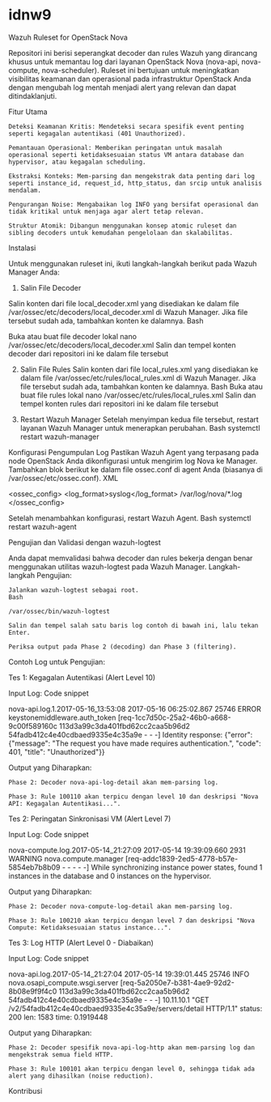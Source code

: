 # idnw9

Wazuh Ruleset for OpenStack Nova

Repositori ini berisi seperangkat decoder dan rules Wazuh yang dirancang khusus untuk memantau log dari layanan OpenStack Nova (nova-api, nova-compute, nova-scheduler). Ruleset ini bertujuan untuk meningkatkan visibilitas keamanan dan operasional pada infrastruktur OpenStack Anda dengan mengubah log mentah menjadi alert yang relevan dan dapat ditindaklanjuti.

Fitur Utama

    Deteksi Keamanan Kritis: Mendeteksi secara spesifik event penting seperti kegagalan autentikasi (401 Unauthorized).

    Pemantauan Operasional: Memberikan peringatan untuk masalah operasional seperti ketidaksesuaian status VM antara database dan hypervisor, atau kegagalan scheduling.

    Ekstraksi Konteks: Mem-parsing dan mengekstrak data penting dari log seperti instance_id, request_id, http_status, dan srcip untuk analisis mendalam.

    Pengurangan Noise: Mengabaikan log INFO yang bersifat operasional dan tidak kritikal untuk menjaga agar alert tetap relevan.

    Struktur Atomik: Dibangun menggunakan konsep atomic ruleset dan sibling decoders untuk kemudahan pengelolaan dan skalabilitas.

Instalasi

Untuk menggunakan ruleset ini, ikuti langkah-langkah berikut pada Wazuh Manager Anda:

1. Salin File Decoder

Salin konten dari file local_decoder.xml yang disediakan ke dalam file /var/ossec/etc/decoders/local_decoder.xml di Wazuh Manager. Jika file tersebut sudah ada, tambahkan konten ke dalamnya.
Bash

Buka atau buat file decoder lokal
nano /var/ossec/etc/decoders/local_decoder.xml
Salin dan tempel konten decoder dari repositori ini ke dalam file tersebut


2. Salin File Rules
Salin konten dari file local_rules.xml yang disediakan ke dalam file /var/ossec/etc/rules/local_rules.xml di Wazuh Manager. Jika file tersebut sudah ada, tambahkan konten ke dalamnya.
Bash
Buka atau buat file rules lokal
nano /var/ossec/etc/rules/local_rules.xml
Salin dan tempel konten rules dari repositori ini ke dalam file tersebut


3. Restart Wazuh Manager
Setelah menyimpan kedua file tersebut, restart layanan Wazuh Manager untuk menerapkan perubahan.
Bash
systemctl restart wazuh-manager


Konfigurasi Pengumpulan Log
Pastikan Wazuh Agent yang terpasang pada node OpenStack Anda dikonfigurasi untuk mengirim log Nova ke Manager. Tambahkan blok <localfile> berikut ke dalam file ossec.conf di agent Anda (biasanya di /var/ossec/etc/ossec.conf).
XML

<ossec_config>
  <localfile>
    <log_format>syslog</log_format>
    <location>/var/log/nova/*.log</location>
  </localfile>
</ossec_config>

Setelah menambahkan konfigurasi, restart Wazuh Agent.
Bash
systemctl restart wazuh-agent


Pengujian dan Validasi dengan wazuh-logtest

Anda dapat memvalidasi bahwa decoder dan rules bekerja dengan benar menggunakan utilitas wazuh-logtest pada Wazuh Manager.
Langkah-langkah Pengujian:

    Jalankan wazuh-logtest sebagai root.
    Bash

    /var/ossec/bin/wazuh-logtest

    Salin dan tempel salah satu baris log contoh di bawah ini, lalu tekan Enter.

    Periksa output pada Phase 2 (decoding) dan Phase 3 (filtering).

Contoh Log untuk Pengujian:

Tes 1: Kegagalan Autentikasi (Alert Level 10)

Input Log:
Code snippet

nova-api.log.1.2017-05-16_13:53:08 2017-05-16 06:25:02.867 25746 ERROR keystonemiddleware.auth_token [req-1cc7d50c-25a2-46b0-a668-9c00f589160c 113d3a99c3da401fbd62cc2caa5b96d2 54fadb412c4e40cdbaed9335e4c35a9e - - -] Identity response: {"error": {"message": "The request you have made requires authentication.", "code": 401, "title": "Unauthorized"}}

Output yang Diharapkan:

    Phase 2: Decoder nova-api-log-detail akan mem-parsing log.

    Phase 3: Rule 100110 akan terpicu dengan level 10 dan deskripsi "Nova API: Kegagalan Autentikasi...".

Tes 2: Peringatan Sinkronisasi VM (Alert Level 7)

Input Log:
Code snippet

nova-compute.log.2017-05-14_21:27:09 2017-05-14 19:39:09.660 2931 WARNING nova.compute.manager [req-addc1839-2ed5-4778-b57e-5854eb7b8b09 - - - - -] While synchronizing instance power states, found 1 instances in the database and 0 instances on the hypervisor.

Output yang Diharapkan:

    Phase 2: Decoder nova-compute-log-detail akan mem-parsing log.

    Phase 3: Rule 100210 akan terpicu dengan level 7 dan deskripsi "Nova Compute: Ketidaksesuaian status instance...".

Tes 3: Log HTTP (Alert Level 0 - Diabaikan)

Input Log:
Code snippet

nova-api.log.2017-05-14_21:27:04 2017-05-14 19:39:01.445 25746 INFO nova.osapi_compute.wsgi.server [req-5a2050e7-b381-4ae9-92d2-8b08e9f9f4c0 113d3a99c3da401fbd62cc2caa5b96d2 54fadb412c4e40cdbaed9335e4c35a9e - - -] 10.11.10.1 "GET /v2/54fadb412c4e40cdbaed9335e4c35a9e/servers/detail HTTP/1.1" status: 200 len: 1583 time: 0.1919448

Output yang Diharapkan:

    Phase 2: Decoder spesifik nova-api-log-http akan mem-parsing log dan mengekstrak semua field HTTP.

    Phase 3: Rule 100101 akan terpicu dengan level 0, sehingga tidak ada alert yang dihasilkan (noise reduction).

Kontribusi

